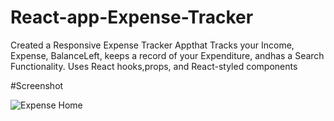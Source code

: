 # React-app-Expense-Tracker
Created a Responsive Expense Tracker Appthat Tracks your Income, Expense, BalanceLeft, keeps a record of your Expenditure, andhas a Search Functionality. Uses React hooks,props, and React-styled components


#Screenshot

![Expense Home](https://github.com/Rahulxhacker/React-app-Expense-Tracker/assets/72405667/9f271193-9a3b-4209-9d64-b77caebfc59e)
